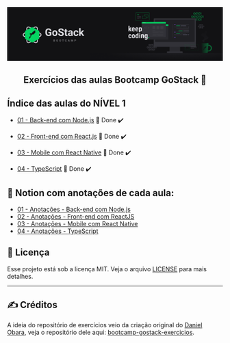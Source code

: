 <img alt="GoStack" src="../.github/GoStackBanner.png"/>

<h2 align="center">
  Exercícios das aulas Bootcamp GoStack 🚀
</h2>

## Índice das aulas do NÍVEL 1

- [01 - Back-end com Node.js](https://github.com/guilhermejulio/gostack-exercicios/tree/master/nivel-1/aula-1-nodejs) 🚀 Done :heavy_check_mark:

- [02 - Front-end com React.js](https://github.com/guilhermejulio/gostack-exercicios/tree/master/nivel-1/aula-2-react) 🚀 Done :heavy_check_mark:

- [03 - Mobile com React Native](https://github.com/guilhermejulio/gostack-exercicios/tree/master/nivel-1/aula-3-react-native) 🚀 Done :heavy_check_mark:
- [04 - TypeScript](https://github.com/guilhermejulio/gostack-exercicios/tree/master/nivel-1/aula-4-typescript) 🚀 Done :heavy_check_mark:

## :open_book: Notion com anotações de cada aula:

- [01 - Anotações - Back-end com Node.js](https://www.notion.so/Back-end-com-Node-js-7ca13cc58fd14f3eb8604bb98eb5ca23)
- [02 - Anotações - Front-end com ReactJS](https://www.notion.so/Front-end-com-ReactJS-1f17dc451d124e64aa44213c97c69648)
- [03 - Anotações - Mobile com React Native](https://www.notion.so/Mobile-com-React-Native-8ca7154188e8439db3572c79f44546fe)
- [04 - Anotações - TypeScript](https://www.notion.so/Typescript-8ba5db46288142d48739cca352516fe6)


## :memo: Licença

Esse projeto está sob a licença MIT. Veja o arquivo [LICENSE](LICENSE) para mais detalhes.

---

## :writing_hand: Créditos

A ideia do repositório de exercícios veio da criação original do [Daniel Obara](https://github.com/DanielObara), veja o repositório dele aqui: [bootcamp-gostack-exercicios](https://github.com/DanielObara/bootcamp-gostack-exercicios).
